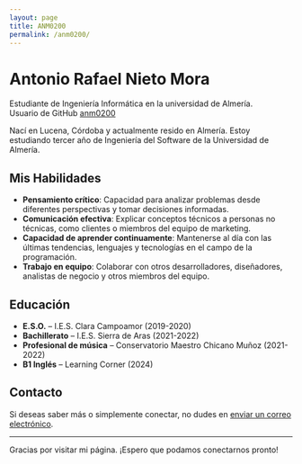 ```yaml
---
layout: page
title: ANM0200
permalink: /anm0200/
---
```


# Antonio Rafael Nieto Mora

Estudiante de Ingeniería Informática en la universidad de Almería. <br>
Usuario de GitHub [anm0200](https://github.com/anm0200)

Nací en Lucena, Córdoba y actualmente resido en Almería. Estoy estudiando tercer año de Ingeniería del Software de la Universidad de Almería. 

## Mis Habilidades

- **Pensamiento crítico**: Capacidad para analizar problemas desde diferentes perspectivas y tomar decisiones informadas.
- **Comunicación efectiva**: Explicar conceptos técnicos a personas no técnicas, como clientes o miembros del equipo de marketing.
- **Capacidad de aprender continuamente**: Mantenerse al día con las últimas tendencias, lenguajes y tecnologías en el campo de la programación.
- **Trabajo en equipo**: Colaborar con otros desarrolladores, diseñadores, analistas de negocio y otros miembros del equipo.

## Educación

- **E.S.O.** – I.E.S. Clara Campoamor (2019-2020)
- **Bachillerato** – I.E.S. Sierra de Aras (2021-2022)
- **Profesional de música** – Conservatorio Maestro Chicano Muñoz (2021-2022)
- **B1 Inglés** – Learning Corner (2024)

## Contacto

Si deseas saber más o simplemente conectar, no dudes en [enviar un correo electrónico](mailto:anm020@inlumine.ual.es).

---

Gracias por visitar mi página. ¡Espero que podamos conectarnos pronto!


